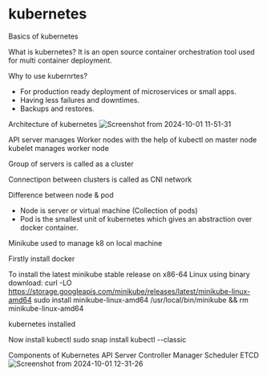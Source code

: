 # kubernetes
Basics of kubernetes

What is kubernetes?
It is an open source container orchestration tool used for multi container deployment.

Why to use kubernrtes?
- For production ready deployment of microservices or small apps.
- Having less failures and downtimes.
- Backups and restores.

Architecture of kubernetes
![Screenshot from 2024-10-01 11-51-31](https://github.com/user-attachments/assets/a1e2c439-c5da-4dce-8aeb-a843d0361926)

API server manages Worker nodes with the help of kubectl on master node
kubelet manages worker node

Group of servers is called as a cluster

Connectipon between clusters is called as CNI network

Difference between node & pod
 - Node is server or virtual machine (Collection of pods)
 - Pod is the smallest unit of kubernetes which gives an abstraction over docker container.

Minikube
used to manage k8 on local machine

Firstly install docker

To install the latest minikube stable release on x86-64 Linux using binary download:
curl -LO https://storage.googleapis.com/minikube/releases/latest/minikube-linux-amd64
sudo install minikube-linux-amd64 /usr/local/bin/minikube && rm minikube-linux-amd64

kubernetes installed

Now install kubectl
sudo snap install kubectl --classic

Components of Kubernetes
API Server
Controller Manager
Scheduler
ETCD
![Screenshot from 2024-10-01 12-31-26](https://github.com/user-attachments/assets/fe92e8e6-4e77-4ec6-b677-ba6d5daf30c2)









